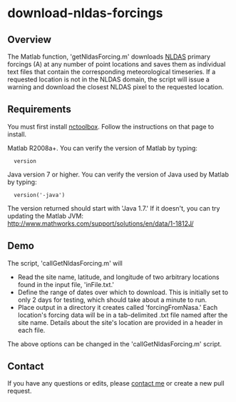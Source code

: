 # download-nldas-forcings

## Overview
The Matlab function, 'getNldasForcing.m' downloads [NLDAS](http://ldas.gsfc.nasa.gov/nldas/) primary forcings (A) at any number of point locations and saves them as individual text files that contain the corresponding meteorological timeseries. If a requested location is not in the NLDAS domain, the script will issue a warning and download the closest NLDAS pixel to the requested location.

## Requirements

You must first install [nctoolbox](https://github.com/nctoolbox/nctoolbox). Follow the instructions on that page to install.

Matlab R2008a+. You can verify the version of Matlab by typing:

      version

Java version 7 or higher. You can verify the version of Java used by Matlab by typing:

      version('-java')

The version returned should start with 'Java 1.7.' If it doesn't, you can try updating the Matlab JVM: http://www.mathworks.com/support/solutions/en/data/1-1812J/

## Demo

The script, 'callGetNldasForcing.m' will
* Read the site name, latitude, and longitude of two arbitrary locations found in the input file, 'inFile.txt.'
* Define the range of dates over which to download. This is initially set to only 2 days for testing, which should take about a minute to run.
* Place output in a directory it creates called 'forcingFromNasa.' Each location's forcing data will be in a tab-delimited .txt file named after the site name. Details about the site's location are provided in a header in each file.

The above options can be changed in the 'callGetNldasForcing.m' script.

## Contact
If you have any questions or edits, please [contact me](mailto:peter.shellito@colorado.edu) or create a new pull request.
